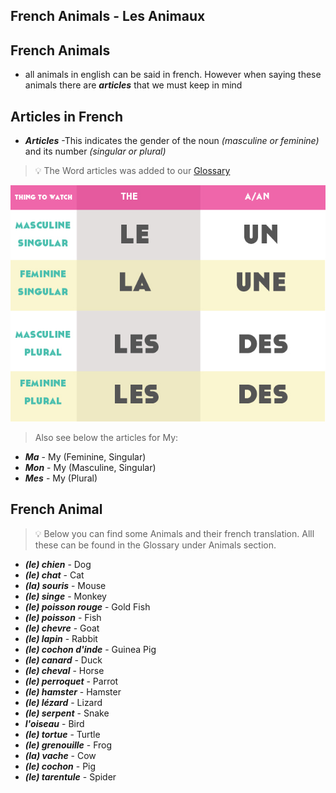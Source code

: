 ## French Animals - Les Animaux

## French Animals

- all animals in english can be said in french. However when saying these animals there are ***articles*** that we must keep in mind

## Articles in  French
- ***Articles*** -This indicates the gender of the noun *(masculine or feminine)* and its number *(singular or plural)*

> :bulb: The Word articles was added to our [Glossary](../pages/glossary.md)

![French Articles](../img/article.jpg)

> Also see below the articles for My:

- ***Ma*** - My (Feminine, Singular)
- ***Mon*** - My (Masculine, Singular)
- ***Mes*** - My (Plural)

## French Animal

> :bulb: Below you can find some Animals and their french translation. Alll these can be found in the Glossary under Animals section.

- ***(le) chien*** - Dog
- ***(le) chat*** - Cat
- ***(la) souris*** - Mouse
- ***(le) singe*** - Monkey
- ***(le) poisson rouge*** - Gold Fish
- ***(le) poisson*** - Fish
- ***(le) chevre*** - Goat
- ***(le) lapin*** - Rabbit
- ***(le) cochon d'inde*** - Guinea Pig
- ***(le) canard*** - Duck
- ***(le) cheval*** - Horse
- ***(le) perroquet*** - Parrot
- ***(le) hamster*** - Hamster
- ***(le) lézard*** - Lizard
- ***(le) serpent*** - Snake
- ***l'oiseau*** - Bird
- ***(le) tortue*** - Turtle
- ***(le) grenouille*** - Frog
- ***(la) vache*** - Cow
- ***(le) cochon*** - Pig
- ***(le) tarentule*** - Spider
